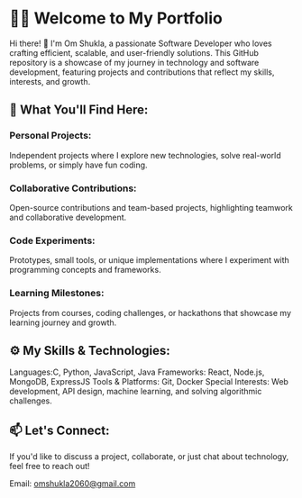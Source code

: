 # 👨‍💻 Welcome to My Portfolio
Hi there! 👋 I'm Om Shukla, a passionate Software Developer who loves crafting efficient, scalable, and user-friendly solutions. This GitHub repository is a showcase of my journey in technology and software development, featuring projects and contributions that reflect my skills, interests, and growth.

## 🚀 What You'll Find Here:
### Personal Projects: 
Independent projects where I explore new technologies, solve real-world problems, or simply have fun coding.
### Collaborative Contributions: 
Open-source contributions and team-based projects, highlighting teamwork and collaborative development.
### Code Experiments: 
Prototypes, small tools, or unique implementations where I experiment with programming concepts and frameworks.
### Learning Milestones: 
Projects from courses, coding challenges, or hackathons that showcase my learning journey and growth.

## ⚙️ My Skills & Technologies:
Languages:C, Python, JavaScript, Java
Frameworks: React, Node.js, MongoDB, ExpressJS
Tools & Platforms: Git, Docker
Special Interests: Web development, API design, machine learning, and solving algorithmic challenges.


## 📫 Let's Connect:
If you'd like to discuss a project, collaborate, or just chat about technology, feel free to reach out!

Email: omshukla2060@gmail.com 

